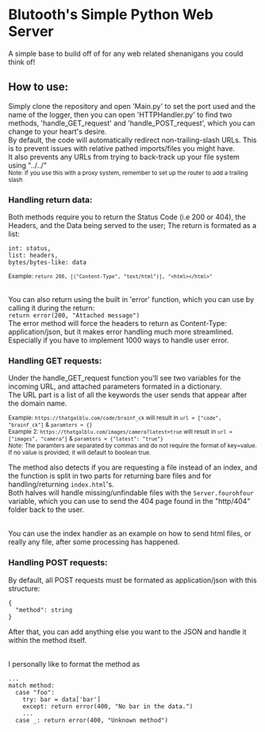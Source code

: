# Blutooth's Simple Python Web Server
A simple base to build off of for any web related shenanigans you could think of!

## How to use:
Simply clone the repository and open 'Main.py' to set the port used and the name of the logger, then you can open 'HTTPHandler.py' to find two methods, 'handle_GET_request' and 'handle_POST_request', which you can change to your heart's desire.<br>
By default, the code will automatically redirect non-trailing-slash URLs. This is to prevent issues with relative pathed imports/files you might have.<br>
It also prevents any URLs from trying to back-track up your file system using "../../"<br>
<sub>Note: If you use this with a proxy system, remember to set up the router to add a trailing slash</sub>

### Handling return data:
Both methods require you to return the Status Code (i.e 200 or 404), the Headers, and the Data being served to the user; The return is formated as a list:<br>
```
int: status,
list: headers,
bytes/bytes-like: data
```
<sub>Example: `return 200, [("Content-Type", "text/html")], "<html></html>"`</sub><br><br>

You can also return using the built in 'error' function, which you can use by calling it during the return:<br>
`return error(200, "Attached message")`<br>
The error method will force the headers to return as Content-Type: application/json, but it makes error handling much more streamlined. Especially if you have to implement 1000 ways to handle user error.

### Handling GET requests:
Under the handle_GET_request function you'll see two variables for the incoming URL, and attached parameters formated in a dictionary.<br>
The URL part is a list of all the keywords the user sends that appear after the domain name.<br>

<sub>Example: `https://thatgalblu.com/code/brainf_ck` will result in `url = ["code", "brainf_ck"]` & `paramters = {}`<br>
Example 2: `https://thatgalblu.com/images/camera?latest=true` will result in `url = ["images", "camera"]` & `paramters = {"latest": "true"}`<br>
Note: The paramters are separated by commas and do not require the format of key=value. If no value is provided, it will default to boolean true.</sub><br>

The method also detects if you are requesting a file instead of an index, and the function is split in two parts for returning bare files and for handling/returning `index.html`'s.<br>
Both halves will handle missing/unfindable files with the `Server.fourohfour` variable, which you can use to send the 404 page found in the "http/404" folder back to the user.<br><br>

You can use the index handler as an example on how to send html files, or really any file, after some processing has happened.

### Handling POST requests:
By default, all POST requests must be formated as application/json with this structure:<br>
```
{
  "method": string
}
```
After that, you can add anything else you want to the JSON and handle it within the method itself.<br><br>

I personally like to format the method as
```
...
match method:
  case "foo":
    try: bar = data['bar']
    except: return error(400, "No bar in the data.")
    ...
  case _: return error(400, "Unknown method")
```